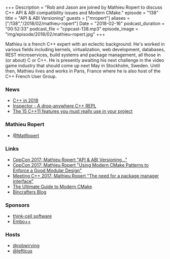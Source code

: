 +++
Description = "Rob and Jason are joined by Mathieu Ropert to discuss C++ API & ABI compatibility issues and Modern CMake."
episode = "138"
title = "API & ABI Versioning"
guests = ["mropert"]
aliases = ["/138","/2018/02/mathieu-ropert"]
Date = "2018-02-16"
podcast_duration = "00:52:33"
podcast_file = "cppcast-138.mp3"
episode_image = "img/episode/2018/02/mathieu-ropert.jpg"
+++

Mathieu is a french C++ expert with an eclectic background. He's worked in various fields including kernels, virtualization, web development, databases, REST microservices, build systems and package management, all those in (or about) C or C++. 
He is presently awaiting his next challenge in the video game industry that should come up next May in Stockholm, Sweden. 
Until then, Mathieu lives and works in Paris, France where he is also host of the C++ French User Group.

### News ###

 - [C++ in 2018](http://meetingcpp.com/blog/items/Cpp-in-2018.html)
 - [Inspector - A drop-anywhere C++ REPL](https://github.com/inspector-repl/inspector)
 - [The 15 C++11 features you must really use in your project](http://cppdepend.com/blog/?p=319)
 
### Mathieu Ropert ###

 - [@MatRopert](http://twitter.com/MatRopert)

### Links ###

 - [CppCon 2017: Mathieu Ropert "API & ABI Versioning..."](https://www.youtube.com/watch?v=Ia3IDPjA-d0)
 - [CppCon 2017: Mathieu Ropert "Using Modern CMake Patterns to Enforce a Good Modular Design"](https://www.youtube.com/watch?v=eC9-iRN2b04&t=4s)
 - [Meeting C++ 2017: Mathieu Ropert "The need for a package manager interface"](https://www.youtube.com/watch?v=XWRbbTVcZwQ)
 - [The Ultimate Guide to Modern CMake](https://rix0r.nl/blog/2015/08/13/cmake-guide/)
 - [Bincrafters Blog](https://bincrafters.github.io/)

### Sponsors ###

- [think-cell software](http://www.think-cell.com/cppcast)
- [Embo++](https://embo.io)

### Hosts ###

- [@robwirving](https://twitter.com/robwirving)
- [@lefticus](https://twitter.com/lefticus)

